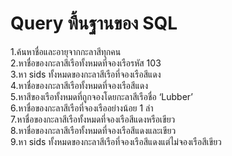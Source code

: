 # Query พื้นฐานของ SQL
1.ค้นหาชื่อและอายุจากกะลาสีทุกคน  
2.หาชื่อของกะลาสีเรือทั้งหมดที่จองเรือรหัส 103  
3.หา sids ทั้งหมดของกะลาสีเรือที่จองเรือสีแดง  
4.หาชื่อของกะลาสีเรือทั้งหมดที่จองเรือสีแดง  
5.หาสีของเรือทั้งหมดที่ถูกจองโดยกะลาสีเรือชื่อ ‘Lubber’  
6.หาชื่อของกะลาสีเรือที่จองเรืออย่างน้อย 1 ลำ  
7.หาชื่อของกะลาสีเรือทั้งหมดที่จองเรือสีแดงหรือเขียว  
8.หาชื่อของกะลาสีเรือทั้งหมดที่จองเรือสีแดงและเขียว  
9.หา sids ทั้งหมดของกะลาสีเรือที่จองเรือสีแดงแต่ไม่จองเรือสีเขียว





